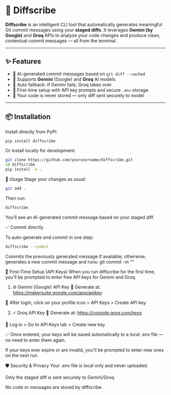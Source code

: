 # 🧠 Diffscribe

**Diffscribe** is an intelligent CLI tool that automatically generates meaningful Git commit messages using your **staged diffs**. It leverages **Gemini (by Google)** and **Groq** APIs to analyze your code changes and produce clean, contextual commit messages — all from the terminal.

---

## ✨ Features

- 📜 AI-generated commit messages based on `git diff --cached`
- 🤖 Supports **Gemini** (Google) and **Groq** AI models
- 🔁 Auto fallback: If Gemini fails, Groq takes over
- 🔐 First-time setup with API key prompts and secure `.env` storage
- 🚫 Your code is never stored — only diff sent securely to model

---

## 📦 Installation

Install directly from PyPI:

```bash
pip install diffscribe
```
Or install locally for development:

```bash
git clone https://github.com/yourusername/diffscribe.git
cd diffscribe
pip install -e .
```

🚀 Usage
Stage your changes as usual:
```bash
git add .
```
Then run:
```bash
diffscribe
```

You’ll see an AI-generated commit message based on your staged diff.

✅ Commit directly

To auto-generate and commit in one step:

```bash
diffscribe --commit
```

Commits the previously generated message if available; otherwise, generates a new commit message and runs: git commit -m "<generated-message>"

🔑 First-Time Setup (API Keys)
When you run diffscribe for the first time, you'll be prompted to enter free API keys for Gemini and Groq.

1. 🌐 Gemini (Google) API Key
🔗 Generate at: https://makersuite.google.com/app/apikey

📌 After login, click on your profile icon > API Keys > Create API key

2. ⚡ Groq API Key
🔗 Generate at: https://console.groq.com/keys

📌 Log in > Go to API Keys tab > Create new key

✅ Once entered, your keys will be saved automatically to a local .env file — no need to enter them again.

If your keys ever expire or are invalid, you'll be prompted to enter new ones on the next run.

🛡️ Security & Privacy
Your .env file is local only and never uploaded.

Only the staged diff is sent securely to Gemini/Groq.

No code or messages are stored by diffscribe.

